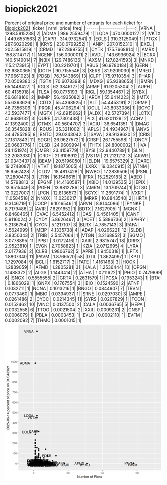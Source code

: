 # biopick2021
Percent of original price and number of entrants for each ticket for [Biopick2021](https://twitter.com/hashtag/Biopick2021)
|ticker |   nrml_price| freq|
|:------|------------:|----:|
|VRNA   | 1298.5915238|    2|
|ADMA   |  986.2559479|    1|
|LQDA   |  470.0000127|    2|
|VKTX   |  449.6551563|    2|
|CAPR   |  314.9732541|    3|
|EOLS   |  310.3125049|    1|
|PTGX   |  287.6020298|    1|
|KRYS   |  230.6799252|    1|
|ANIP   |  207.0152310|    1|
|EXEL   |  202.5815819|    1|
|CRMD   |  197.2899755|    1|
|CYTK   |  175.7668814|    1|
|AMRX   |  158.8114717|    1|
|NGENF  |  156.0000011|    2|
|AVDL   |  143.6936924|    3|
|BCRX   |  140.5149014|    7|
|NBIX   |  129.7486136|    1|
|AXSM   |  127.8241593|    3|
|MNKD   |  115.2173915|    1|
|EYPT   |  100.2219701|    1|
|ABUS   |   96.9780184|    3|
|GERN   |   92.6380365|    1|
|DCTH   |   90.7155546|    3|
|XERS   |   81.9209030|    8|
|MREO   |   77.9661023|    8|
|PDSB   |   76.7543869|   13|
|CLPT   |   75.9710354|    3|
|PHAR   |   72.0509380|    2|
|TGTX   |   70.6078398|    8|
|MDXG   |   65.9388653|    1|
|BMRN   |   65.1448427|    1|
|RGLS   |   62.3846127|    3|
|ARMP   |   61.9205304|    2|
|AUPH   |   60.4135918|    4|
|TLSA   |   60.0775193|    1|
|RIGL   |   59.1354467|    2|
|SYBX   |   56.6818160|    2|
|IMMP   |   56.4935082|    2|
|ARDX   |   55.6414223|    2|
|IMTX   |   55.6363626|    6|
|CDTX   |   55.4368925|    1|
|ALT    |   54.4453191|    2|
|ORMP   |   48.7356306|    1|
|PRQR   |   45.4106294|    1|
|OCUL   |   43.8033086|    1|
|BCYC   |   43.5937477|    4|
|MGTX   |   42.6915662|    1|
|ALDX   |   42.5727394|    1|
|LCTX   |   41.9689132|    3|
|QURE   |   41.7301438|    1|
|PLX    |   41.6201129|    2|
|ACHV   |   41.1392400|    2|
|CTMX   |   40.5604707|    3|
|ACIU   |   36.6541351|    1|
|DMAC   |   36.3545828|    6|
|RCUS   |   35.3211002|    1|
|APLS   |   34.4934967|    1|
|ANVS   |   34.4785285|    8|
|BNTC   |   29.0243042|    5|
|SAVA   |   28.9139620|    2|
|CRIS   |   27.1317843|   11|
|SDGR   |   26.9627572|    1|
|CRSP   |   26.1755598|    1|
|ONCY   |   26.0683776|    1|
|CLSD   |   24.9609994|    4|
|THTX   |   24.8000002|    1|
|IVA    |   24.1151974|    2|
|OMER   |   23.4159779|    1|
|BYSI   |   22.9440789|    1|
|SLN    |   22.2083330|    1|
|CRDF   |   21.6108912|    2|
|VSTM   |   21.2121212|    3|
|ARWR   |   21.0343437|    8|
|BEAM   |   20.5196050|    1|
|ELDN   |   19.6575329|    2|
|DARE   |   19.2748087|    1|
|VTVT   |   19.1875005|    4|
|LXRX   |   19.0340915|    2|
|ATNM   |   18.9567428|    7|
|CLOV   |   18.4817428|    1|
|NWBO   |   17.2839506|    9|
|PSNL   |   17.2800473|    3|
|LTRN   |   16.1546615|    1|
|IFRX   |   15.2529183|    2|
|ABEO   |   14.5798813|    2|
|EPGNF  |   14.4160587|    1|
|XBIO   |   14.0139535|    2|
|EPIX   |   13.9515449|    3|
|PGEN   |   13.8812786|    3|
|AMRN   |   13.1709744|    1|
|CTSO   |   13.0227007|    1|
|LPCN   |   12.8136573|    1|
|SCYX   |   11.2691774|    1|
|VXRT   |   11.0584518|    2|
|NNOX   |   11.0236217|    1|
|MRKR   |   10.8843540|    2|
|HRTX   |    9.3146719|    1|
|COCP   |    9.1016546|    1|
|ARVN   |    8.8144086|    1|
|PYNKF  |    8.7179486|    2|
|AVIR   |    7.6291652|    1|
|BDTX   |    7.1627905|    1|
|MGNX   |    6.8468465|    1|
|CVAC   |    6.5452412|    1|
|CASI   |    6.4561405|    1|
|CANF   |    5.9116024|    2|
|CYDY   |    5.8626467|    3|
|ACET   |    5.5886736|    2|
|SPHRY  |    5.2136754|    1|
|CYCN   |    5.1217107|    3|
|BLRX   |    4.7857143|    3|
|RAFA   |    4.5624999|    1|
|MEIP   |    4.1335738|    4|
|ADAP   |    4.0266221|   12|
|SLDB   |    3.8350343|    2|
|TRIB   |    3.5457064|    1|
|VTGN   |    3.2168852|    3|
|SGMO   |    3.0778895|   11|
|PPBT   |    3.0172416|    1|
|XAIR   |    2.9815747|   18|
|DRRX   |    2.9523810|    1|
|EVGN   |    2.7058823|    1|
|KZIA   |    2.0712695|    4|
|LYRA   |    2.0177936|    2|
|CLRB   |    1.9806762|    5|
|APRE   |    1.9450318|    1|
|LPTX   |    1.8807340|   11|
|PAVM   |    1.8766520|   58|
|DTIL   |    1.8624097|    1|
|KPTI   |    1.7297084|    9|
|BCLI   |    1.6152717|    3|
|FATE   |    1.4161463|    3|
|HOOK   |    1.2839059|    1|
|AFMD   |    1.2805281|   31|
|KALA   |    1.2536444|   10|
|OPGN   |    1.1488372|    2|
|ALGS   |    1.1443414|    2|
|ATHA   |    1.0211622|    1|
|PHIO   |    0.7479899|    6|
|SNGX   |    0.5555555|    2|
|GRTX   |    0.2631579|    1|
|PCSA   |    0.1953243|    1|
|BTAI   |    0.1866029|    1|
|GNPX   |    0.1767554|    3|
|IBIO   |    0.1524590|    2|
|ATNF   |    0.1032711|    1|
|NCNA   |    0.1013216|    1|
|BNGO   |    0.0844907|    7|
|TRVN   |    0.0773460|    1|
|MBIO   |    0.0394937|    1|
|SRNE   |    0.0297030|    3|
|AMPE   |    0.0261486|    2|
|CYCC   |    0.0214345|   11|
|SYRS   |    0.0207829|    1|
|TCON   |    0.0152462|   10|
|VINC   |    0.0137500|    2|
|CALA   |    0.0036765|    5|
|HEPA   |    0.0032558|    6|
|TTOO   |    0.0021504|    2|
|XXII   |    0.0009231|    2|
|CNSP   |    0.0006079|    1|
|PBLA   |    0.0003453|    1|
|EVLO   |    0.0002110|    1|
|EVFM   |    0.0002092|    7|
|THMO   |    0.0001015|    1|
![retvspicks](biopicks.png?raw=true)
